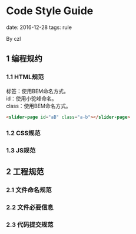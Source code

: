 # Code Style Guide  
date: 2016-12-28
tags: rule  

By czl

## 1 编程规约
### 1.1 HTML规范
标签：使用BEM命名方式。  
id：使用小驼峰命名。  
class：使用BEM命名方式。  
```HTML
<slider-page id="aB" class="a-b"></slider-page>
```
### 1.2 CSS规范

### 1.3 JS规范

## 2 工程规范
### 2.1 文件命名规范
### 2.2 文件必要信息
### 2.3 代码提交规范